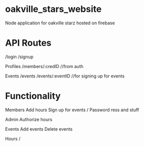 # oakville_stars_website
Node application for oakville starz hosted on firebase  

# API Routes
/login
/signup

Profiles
/members/:credID //from auth

Events
/events
/events/:eventID //for signing up for events

# Functionality
Members
Add hours
Sign up for events / 
Password ress and stuff

Admin
Authorize hours

Events
Add events
Delete events

Hours
/
